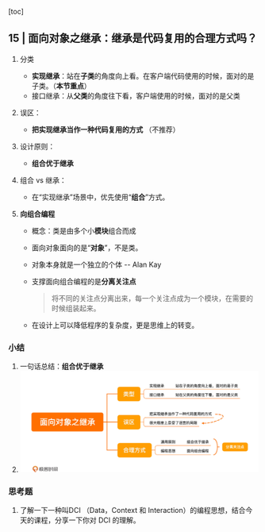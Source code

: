 [toc]

## 15 | 面向对象之继承：继承是代码复用的合理方式吗？

1.  分类
    -   **实现继承**：站在**子类**的角度向上看。在客户端代码使用的时候，面对的是子类。（**本节重点**）
    -   接口继承：从**父类**的角度往下看，客户端使用的时候，面对的是父类

3.  误区：
    -   **把实现继承当作一种代码复用的方式** （不推荐）

1.  设计原则：
    -   **组合优于继承**
2.  组合 vs 继承：
    -   在“实现继承”场景中，优先使用“**组合**”方式。

5.  **向组合编程**

    -   概念：类是由多个小**模块**组合而成

    -   面向对象面向的是“**对象**”，不是类。

    -   对象本身就是一个独立的个体  -- Alan Kay 

    -   支撑面向组合编程的是**分离关注点**

        >   将不同的关注点分离出来，每一个关注点成为一个模块，在需要的时候组装起来。

    -   在设计上可以降低程序的复杂度，更是思维上的转变。

### 小结

1.  一句话总结：**组合优于继承**
2.  ![img](imgs/67e0cbd436dd50a8933b251e4c97a4a0.jpg)

### 思考题

1.  了解一下一种叫DCI （Data，Context 和 Interaction）的编程思想，结合今天的课程，分享一下你对 DCI 的理解。

